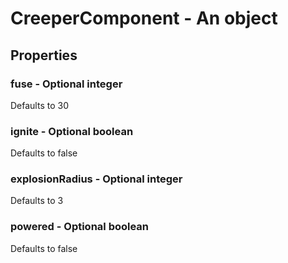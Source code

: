 

# CreeperComponent - An object



## Properties



### fuse - Optional integer



Defaults to 30



### ignite - Optional boolean



Defaults to false



### explosionRadius - Optional integer



Defaults to 3



### powered - Optional boolean



Defaults to false

